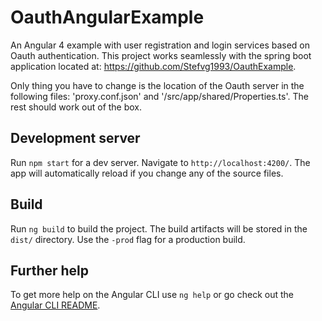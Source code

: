 # OauthAngularExample
An Angular 4 example with user registration and login services based on Oauth authentication. This project works seamlessly with the spring boot application located at: https://github.com/Stefvg1993/OauthExample.

Only thing you have to change is the location of the Oauth server in the following files: 'proxy.conf.json' and '/src/app/shared/Properties.ts'. The rest should work out of the box.

## Development server

Run `npm start` for a dev server. Navigate to `http://localhost:4200/`. The app will automatically reload if you change any of the source files.

## Build

Run `ng build` to build the project. The build artifacts will be stored in the `dist/` directory. Use the `-prod` flag for a production build.

## Further help

To get more help on the Angular CLI use `ng help` or go check out the [Angular CLI README](https://github.com/angular/angular-cli/blob/master/README.md).
